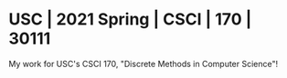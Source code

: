 # USC | 2021 Spring | CSCI | 170 | 30111
My work for USC's CSCI 170, "Discrete Methods in Computer Science"!
